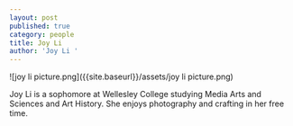 ```yaml
---
layout: post
published: true
category: people
title: Joy Li
author: 'Joy Li '
---
```


![joy li picture.png]({{site.baseurl}}/assets/joy li picture.png)


Joy Li is a sophomore at Wellesley College studying Media Arts and Sciences and Art History. She enjoys photography and crafting in her free time. 